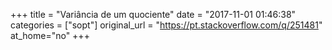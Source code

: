 +++
title = "Variância de um quociente"
date = "2017-11-01 01:46:38"
categories = ["sopt"]
original_url = "https://pt.stackoverflow.com/q/251481"
at_home="no"
+++

